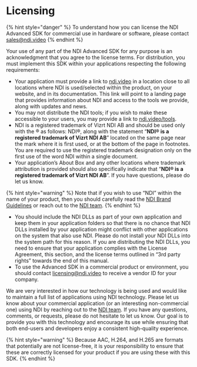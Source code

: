 # Licensing

{% hint style="danger" %}
To understand how you can license the NDI Advanced SDK for commercial use in hardware or software, please contact [sales@ndi.video](mailto:sales@ndi.video)&#x20;
{% endhint %}

Your use of any part of the NDI Advanced SDK for any purpose is an acknowledgment that you agree to the license terms. For distribution, you must implement this SDK within your applications respecting the following requirements:

* Your application must provide a link to [ndi.video](https://ndi.video/) in a location close to all locations where NDI is used/selected within the product, on your website, and in its documentation. This link will point to a landing page that provides information about NDI and access to the tools we provide, along with updates and news.
* You may not distribute the NDI tools; if you wish to make these accessible to your users, you may provide a link to [ndi.video/tools](https://ndi.video/tools/).
* NDI is a registered trademark of Vizrt NDI AB and should be used only with the ® as follows: NDI®, along with the statement “**NDI® is a registered trademark of Vizrt NDI AB**” located on the same page near the mark where it is first used, or at the bottom of the page in footnotes. You are required to use the registered trademark designation only on the first use of the word NDI within a single document.
* Your application’s About Box and any other locations where trademark attribution is provided should also specifically indicate that “**NDI® is a registered trademark of Vizrt NDI AB**”. If you have questions, please do let us know.

{% hint style="warning" %}
Note that if you wish to use “NDI” within the name of your product, then you should carefully read the [NDI Brand Guidelines](https://app.gitbook.com/o/a38gd62OPjDFyE3J0iLo/s/oUOsQw9oPpQ8LFlxOpLI/) or reach out to the [NDI team](https://ndi.video/resources/get-in-touch/).
{% endhint %}

* You should include the NDI DLLs as part of your own application and keep them in your application folders so that there is no chance that NDI DLLs installed by your application might conflict with other applications on the system that also use NDI. Please do not install your NDI DLLs into the system path for this reason. If you are distributing the NDI DLLs, you need to ensure that your application complies with the License Agreement, this section, and the license terms outlined in “3rd party rights” towards the end of this manual.
* To use the Advanced SDK in a commercial product or environment, you should contact [licensing@ndi.video](mailto:licensing@ndi.video) to receive a vendor ID for your company.

We are very interested in how our technology is being used and would like to maintain a full list of applications using NDI technology. Please let us know about your commercial application (or an interesting non-commercial one) using NDI by reaching out to the [NDI team](https://ndi.video/resources/get-in-touch/). If you have any questions, comments, or requests, please do not hesitate to let us know. Our goal is to provide you with this technology and encourage its use while ensuring that both end-users and developers enjoy a consistent high-quality experience.

{% hint style="warning" %}
Because AAC, H.264, and H.265 are formats that potentially are not license-free, it is your responsibility to ensure that these are correctly licensed for your product if you are using these with this SDK.
{% endhint %}
